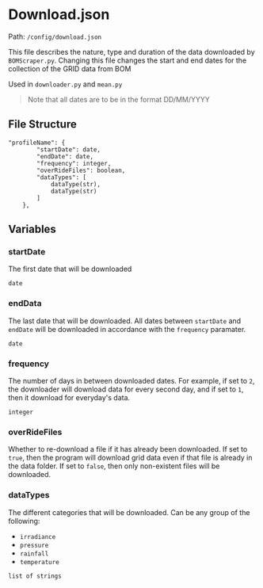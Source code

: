 # Download.json
Path: `/config/download.json`

This file describes the nature, type and duration of the data downloaded by `BOMScraper.py`. Changing this file changes the start and end dates for the collection of the GRID data from BOM

Used in `downloader.py` and `mean.py`

> Note that all dates are to be in the format DD/MM/YYYY
## File Structure
```
"profileName": {
        "startDate": date,
        "endDate": date,
        "frequency": integer,
        "overRideFiles": boolean,
        "dataTypes": [
            dataType(str),
            dataType(str)
        ]
    },
```

## Variables
### startDate
The first date that will be downloaded

`date`

### endData
The last date that will be downloaded. All dates between `startDate` and `endDate` will be downloaded in accordance with the `frequency` paramater.

`date`

### frequency
The number of days in between downloaded dates. For example, if set to `2`, the downloader will download data for every second day, and if set to `1`, then it download for everyday's data.

`integer`

### overRideFiles
Whether to re-download a file if it has already been downloaded. If set to `true`, then the program will download grid data even if that file is already in the data folder. If set to `false`, then only non-existent files will be downloaded. 

### dataTypes
The different categories that will be downloaded. Can be any group of the following:

- `irradiance`
- `pressure`
- `rainfall`
- `temperature`

`list of strings`